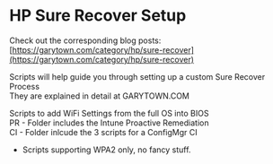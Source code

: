# HP Sure Recover Setup


Check out the corresponding blog posts: <br>
[https://garytown.com/category/hp/sure-recover](https://garytown.com/category/hp/sure-recover)

Scripts will help guide you through setting up a custom Sure Recover Process <br>
They are explained in detail at GARYTOWN.COM

Scripts to add WiFi Settings from the full OS into BIOS <br>
PR - Folder includes the Intune Proactive Remediation <br>
CI - Folder inlcude the 3 scripts for a ConfigMgr CI <br>
 - Scripts supporting WPA2 only, no fancy stuff.
